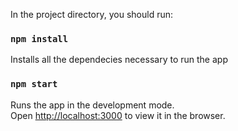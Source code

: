 In the project directory, you should run:

### `npm install`

Installs all the dependecies necessary to run the app

### `npm start`

Runs the app in the development mode.<br />
Open [http://localhost:3000](http://localhost:3000) to view it in the browser.
